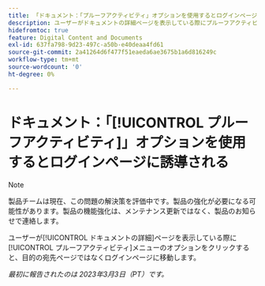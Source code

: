 ```yaml
---
title: 「ドキュメント：「プルーフアクティビティ」オプションを使用するとログインページに誘導される」
description: ユーザーがドキュメントの詳細ページを表示している際にプルーフアクティビティメニューのオプションをクリックすると、目的の宛先ページではなくログインページに移動します。
hidefromtoc: true
feature: Digital Content and Documents
exl-id: 637fa798-9d23-497c-a50b-e40deaa4fd61
source-git-commit: 2a41264d6f477f51eaeda6ae3675b1a6d816249c
workflow-type: tm+mt
source-wordcount: '0'
ht-degree: 0%

---
```


# ドキュメント：「[!UICONTROL プルーフアクティビティ]」オプションを使用するとログインページに誘導される

<!--This article is on WF and WFP TOCs-->
<!--Converted to story-->

>[!NOTE]
>
>製品チームは現在、この問題の解決策を評価中です。製品の強化が必要になる可能性があります。製品の機能強化は、メンテナンス更新ではなく、製品のお知らせで連絡します。

ユーザーが[!UICONTROL ドキュメントの詳細]ページを表示している際に[!UICONTROL プルーフアクティビティ]メニューのオプションをクリックすると、目的の宛先ページではなくログインページに移動します。

_最初に報告されたのは 2023年3月3日（PT）です。_
